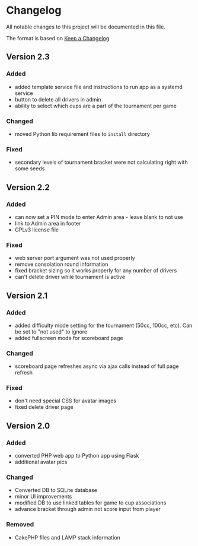 # Changelog

All notable changes to this project will be documented in this file.

The format is based on [Keep a Changelog](https://keepachangelog.com/en/1.0.0/)

## Version 2.3

### Added

- added template service file and instructions to run app as a systemd service
- button to delete all drivers in admin
- ability to select which cups are a part of the tournament per game

### Changed

- moved Python lib requirement files to `install` directory

### Fixed

- secondary levels of tournament bracket were not calculating right with some seeds

## Version 2.2

### Added

- can now set a PIN mode to enter Admin area - leave blank to not use
- link to Admin area in footer
- GPLv3 license file

### Fixed

- web server port argument was not used properly
- remove consolation round information
- fixed bracket sizing so it works properly for any number of drivers
- can't delete driver while tournament is active

## Version 2.1

### Added

- added difficulty mode setting for the tournament (50cc, 100cc, etc). Can be set to "not used" to ignore
- added fullscreen mode for scoreboard page

### Changed

- scoreboard page refreshes async via ajax calls instead of full page refresh

### Fixed

- don't need special CSS for avatar images
- fixed delete driver page

## Version 2.0

### Added

- converted PHP web app to Python app using Flask
- additional avatar pics

### Changed

- Converted DB to SQLite database
- minor UI improvements
- modified DB to use linked tables for game to cup associations
- advance bracket through admin not score input from player

### Removed

- CakePHP files and LAMP stack information
